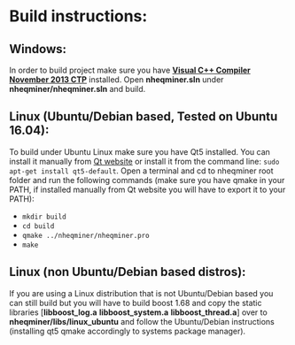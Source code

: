 # Build instructions:

## Windows:

In order to build project make sure you have  [**Visual C++ Compiler November 2013 CTP**](https://www.microsoft.com/en-us/download/details.aspx?id=41151) installed.
Open **nheqminer.sln** under **nheqminer/nheqminer.sln** and build. 

## Linux (Ubuntu/Debian based, Tested on Ubuntu 16.04):
To build under Ubuntu Linux make sure you have Qt5 installed. You can install it manually from [Qt website](https://www.qt.io/) or install it from the command line: `sudo apt-get install qt5-default`.
Open a terminal and cd to nheqminer root folder and run the following commands (make sure you have qmake in your PATH, if installed manually from Qt website you will have to export it to your PATH):
  - `mkdir build`
  - `cd build`
  - `qmake ../nheqminer/nheqminer.pro`
  - `make`

## Linux (non Ubuntu/Debian based distros):
If you are using a Linux distribution that is not Ubuntu/Debian based you can still build but you will have to build boost 1.68 and copy the static libraries [**libboost_log.a**  **libboost_system.a**  **libboost_thread.a**] over to **nheqminer/libs/linux_ubuntu** and follow the Ubuntu/Debian instructions (installing qt5 qmake accordingly to systems package manager).